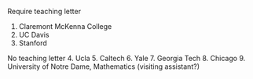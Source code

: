 Require teaching letter
1. Claremont McKenna College
2. UC Davis
3. Stanford

No teaching letter
4. Ucla
5. Caltech
6.  Yale
7. Georgia Tech
8. Chicago
9. University of Notre Dame, Mathematics (visiting assistant?)
<!--stackedit_data:
eyJoaXN0b3J5IjpbLTE2NTQwMDQ1NjEsODU2MzU0NjcsLTc4OT
MwNjI1NiwxODE1MDg4ODIzXX0=
-->